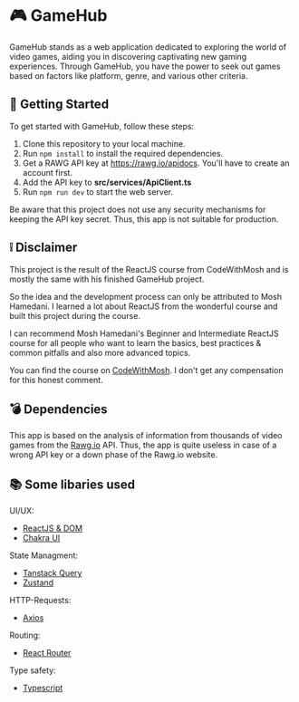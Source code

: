 # :video_game: GameHub

GameHub stands as a web application dedicated to exploring the world of video games, aiding you in discovering captivating new gaming experiences. 
Through GameHub, you have the power to seek out games based on factors like platform, genre, and various other criteria.

## :rocket: Getting Started

To get started with GameHub, follow these steps:

1. Clone this repository to your local machine.
2. Run `npm install` to install the required dependencies.
3. Get a RAWG API key at https://rawg.io/apidocs. You'll have to create an account first. 
4. Add the API key to **src/services/ApiClient.ts**
5. Run `npm run dev` to start the web server.

Be aware that this project does not use any security mechanisms for keeping the API key secret. Thus, this app is not suitable for production.

## :grey_exclamation: Disclaimer

This project is the result of the ReactJS course from CodeWithMosh and is mostly the same with his finished GameHub project. 

So the idea and the development process can only be attributed to Mosh Hamedani. I learned a lot about ReactJS from the wonderful course and built this project during the course.

I can recommend Mosh Hamedani's Beginner and Intermediate ReactJS course for all people who want to learn the basics, best practices & common pitfalls and also more advanced topics.

You can find the course on [CodeWithMosh](https://codewithmosh.com/). I don't get any compensation for this honest comment.

## :bomb: Dependencies

This app is based on the analysis of information from thousands of video games from the [Rawg.io](https://rawg.io/) API. Thus, the app is quite useless in case of a wrong API key or a down phase of the Rawg.io website.

## :books: Some libaries used

UI/UX:
- [ReactJS & DOM](https://react.dev/)
- [Chakra UI](https://chakra-ui.com/)

State Managment:
- [Tanstack Query](https://tanstack.com/query/latest)
- [Zustand](https://github.com/pmndrs/zustand)

HTTP-Requests:
- [Axios](https://axios-http.com/)

Routing:
- [React Router](https://reactrouter.com/en/main)

Type safety:
- [Typescript](https://www.typescriptlang.org/)
